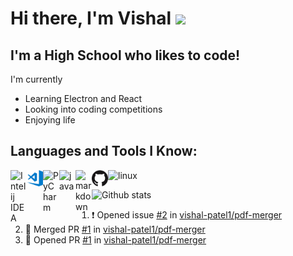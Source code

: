 # Hi there, I'm Vishal <img src="https://raw.githubusercontent.com/MartinHeinz/MartinHeinz/master/wave.gif" width="30px">

## I'm a High School who likes to code!
I'm currently
- Learning Electron and React
- Looking into coding competitions
- Enjoying life

## Languages and Tools I Know:

<img align="left" alt="Intelij IDEA" width="26px" src="https://cdn.iconscout.com/icon/free/png-512/intellij-idea-569199.png" /> 
<img align="left" alt="Visual Studio Code" width="26px" src="https://raw.githubusercontent.com/github/explore/80688e429a7d4ef2fca1e82350fe8e3517d3494d/topics/visual-studio-code/visual-studio-code.png" /> 
<img align="left" alt="PyCharm" width="26px" src="https://upload.wikimedia.org/wikipedia/commons/thumb/a/a1/PyCharm_Logo.svg/1024px-PyCharm_Logo.svg.png" /> 
<img align="left" alt="java" width="26px" src="https://img.icons8.com/color/240/000000/java-coffee-cup-logo.png">
<img align="left" alt="markdown" width="26px" src="https://img.icons8.com/ios-filled/100/000000/markdown.png">
<img align="left" alt="GitHub" width="26px" src="https://raw.githubusercontent.com/github/explore/78df643247d429f6cc873026c0622819ad797942/topics/github/github.png" /> 
<img alt="linux" width="26px" src="https://img.icons8.com/color/96/000000/linux.png">

<br>

![Github stats](https://github-readme-stats.vercel.app/api?username=vishal-patel1)




<!--START_SECTION:activity-->
1. ❗️ Opened issue [#2](https://github.com/vishal-patel1/pdf-merger/issues/2) in [vishal-patel1/pdf-merger](https://github.com/vishal-patel1/pdf-merger)
2. 🎉 Merged PR [#1](https://github.com/vishal-patel1/pdf-merger/pull/1) in [vishal-patel1/pdf-merger](https://github.com/vishal-patel1/pdf-merger)
3. 💪 Opened PR [#1](https://github.com/vishal-patel1/pdf-merger/pull/1) in [vishal-patel1/pdf-merger](https://github.com/vishal-patel1/pdf-merger)
<!--END_SECTION:activity-->
